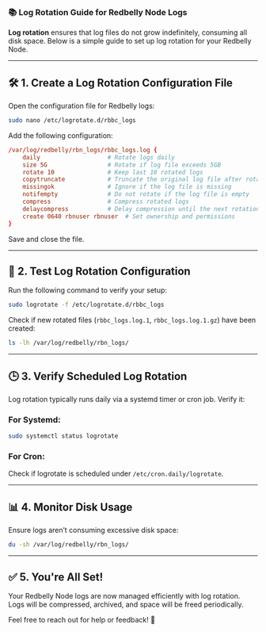 ### 📚 **Log Rotation Guide for Redbelly Node Logs**

**Log rotation** ensures that log files do not grow indefinitely, consuming all disk space. Below is a simple guide to set up log rotation for your Redbelly Node.

---

## 🛠️ **1. Create a Log Rotation Configuration File**

Open the configuration file for Redbelly logs:

```bash
sudo nano /etc/logrotate.d/rbbc_logs
```

Add the following configuration:

```conf
/var/log/redbelly/rbn_logs/rbbc_logs.log {
    daily                   # Rotate logs daily
    size 5G                 # Rotate if log file exceeds 5GB
    rotate 10               # Keep last 10 rotated logs
    copytruncate            # Truncate the original log file after rotation
    missingok               # Ignore if the log file is missing
    notifempty              # Do not rotate if the log file is empty
    compress                # Compress rotated logs
    delaycompress           # Delay compression until the next rotation
    create 0640 rbnuser rbnuser  # Set ownership and permissions
}
```

Save and close the file.

---

## 🔄 **2. Test Log Rotation Configuration**

Run the following command to verify your setup:

```bash
sudo logrotate -f /etc/logrotate.d/rbbc_logs
```

Check if new rotated files (`rbbc_logs.log.1`, `rbbc_logs.log.1.gz`) have been created:

```bash
ls -lh /var/log/redbelly/rbn_logs/
```

---

## 🕒 **3. Verify Scheduled Log Rotation**

Log rotation typically runs daily via a systemd timer or cron job. Verify it:

### For Systemd:
```bash
sudo systemctl status logrotate
```

### For Cron:
Check if logrotate is scheduled under `/etc/cron.daily/logrotate`.

---

## 📊 **4. Monitor Disk Usage**

Ensure logs aren’t consuming excessive disk space:

```bash
du -sh /var/log/redbelly/rbn_logs/
```

---

## ✅ **5. You're All Set!**

Your Redbelly Node logs are now managed efficiently with log rotation. Logs will be compressed, archived, and space will be freed periodically.

Feel free to reach out for help or feedback! 🚀

